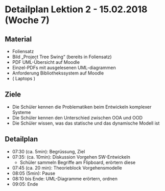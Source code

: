 Detailplan Lektion 2 - 15.02.2018 (Woche 7)
===========================================

Material
--------
* Foliensatz
* Bild „Project Tree Swing“ (bereits in Foliensatz)
* PDF UML-Übersicht auf Moodle
* Einzel-PDFs mit ausgelesenen UML-diagrammen
* Anforderung Bibliothekssystem auf Moodle
* ( Laptops )

Ziele
-----

* Die Schüler kennen die Problematiken beim Entwickeln komplexer Systeme
* Die Schüler kennen den Unterschied zwischen OOA und OOD
* Die Schüler wissen, was das statische und das dynamische Modell ist

Detailplan
----------

* 07:30 (ca. 5min): Begrüssung, Ziel
* 07:35: (ca. 10min): Diskussion Vorgehen SW-Entwickeln
  * Schüler sammeln Begriffe am Flipboard, erörtern diese
* 07:45 (ca. 20 min): Theorieblock Vorgehensmodelle
* 08:05 (5min): Pause
* 08:10 bis Ende: UML-Diagramme erörtern, ordnen
* 09:05: Ende
